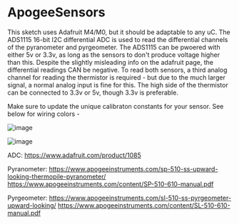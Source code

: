 # ApogeeSensors


This sketch uses Adafruit M4/M0, but it should be adaptable to any uC. The ADS1115 16-bit I2C differential ADC is used to read the differential channels of the pyranometer and pyrgeometer. The ADS1115 can be pwoered with either 5v or 3.3v, as long as the sensors to don't produce voltage higher than this. Despite the slightly misleading info on the adafruit page, the differential readings CAN be negative. To read both sensors, a third analog channel for reading the thermistor is required - but due to the much larger signal, a normal analog input is fine for this. The high side of the thermistor can be connected to 3.3v or 5v, though 3.3v is preferable.

Make sure to update the unique calibraton constants for your sensor. See below for wiring colors - 

![image](https://user-images.githubusercontent.com/74724400/118510996-7de4e280-b6ff-11eb-80d4-4860545fa8d6.png)

![image](https://user-images.githubusercontent.com/74724400/118511122-9bb24780-b6ff-11eb-9164-13e715623904.png)

ADC:
https://www.adafruit.com/product/1085

Pyranometer:
https://www.apogeeinstruments.com/sp-510-ss-upward-looking-thermopile-pyranometer/
https://www.apogeeinstruments.com/content/SP-510-610-manual.pdf

Pyrgeometer:
https://www.apogeeinstruments.com/sl-510-ss-pyrgeometer-upward-looking/
https://www.apogeeinstruments.com/content/SL-510-610-manual.pdf

